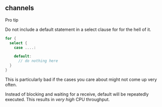channels
--------

Pro tip

Do not include a default statement in a select clause for
for the hell of it.

```go
for {
  select {
    case ....:

    default:
      // do nothing here
  }
}
```

This is particularly bad if the cases you care about might
not come up very often.

Instead of blocking and waiting for a receive, default will be
repeatedly executed. This results in *very high* CPU throughput.

